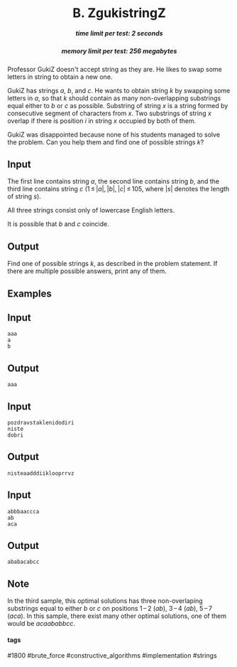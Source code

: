 <h1 style='text-align: center;'> B. ZgukistringZ</h1>

<h5 style='text-align: center;'>time limit per test: 2 seconds</h5>
<h5 style='text-align: center;'>memory limit per test: 256 megabytes</h5>

Professor GukiZ doesn't accept string as they are. He likes to swap some letters in string to obtain a new one.

GukiZ has strings *a*, *b*, and *c*. He wants to obtain string *k* by swapping some letters in *a*, so that *k* should contain as many non-overlapping substrings equal either to *b* or *c* as possible. Substring of string *x* is a string formed by consecutive segment of characters from *x*. Two substrings of string *x* overlap if there is position *i* in string *x* occupied by both of them.

GukiZ was disappointed because none of his students managed to solve the problem. Can you help them and find one of possible strings *k*?

## Input

The first line contains string *a*, the second line contains string *b*, and the third line contains string *c* (1 ≤ |*a*|, |*b*|, |*c*| ≤ 105, where |*s*| denotes the length of string *s*).

All three strings consist only of lowercase English letters. 

It is possible that *b* and *c* coincide.

## Output

Find one of possible strings *k*, as described in the problem statement. If there are multiple possible answers, print any of them.

## Examples

## Input


```
aaa  
a  
b  

```
## Output


```
aaa
```
## Input


```
pozdravstaklenidodiri  
niste  
dobri  

```
## Output


```
nisteaadddiiklooprrvz
```
## Input


```
abbbaaccca  
ab  
aca  

```
## Output


```
ababacabcc
```
## Note

In the third sample, this optimal solutions has three non-overlaping substrings equal to either *b* or *c* on positions 1 – 2 (*ab*), 3 – 4 (*ab*), 5 – 7 (*aca*). In this sample, there exist many other optimal solutions, one of them would be *acaababbcc*.



#### tags 

#1800 #brute_force #constructive_algorithms #implementation #strings 